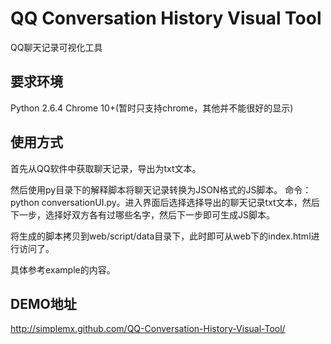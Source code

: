 # QQ Conversation History Visual Tool

QQ聊天记录可视化工具

## 要求环境

Python 2.6.4
Chrome 10+(暂时只支持chrome，其他并不能很好的显示)

## 使用方式

首先从QQ软件中获取聊天记录，导出为txt文本。

然后使用py目录下的解释脚本将聊天记录转换为JSON格式的JS脚本。
命令：python conversationUI.py。进入界面后选择选择导出的聊天记录txt文本，然后下一步，选择好双方各有过哪些名字，然后下一步即可生成JS脚本。

将生成的脚本拷贝到web/script/data目录下，此时即可从web下的index.html进行访问了。

具体参考example的内容。

## DEMO地址

http://simplemx.github.com/QQ-Conversation-History-Visual-Tool/
